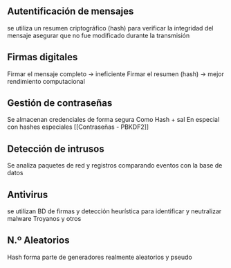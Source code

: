 ## Autentificación de mensajes

se utiliza un resumen criptográfico (hash) para
verificar la integridad del mensaje
asegurar que no fue modificado 
durante la transmisión 

## Firmas digitales 

Firmar el mensaje completo -> ineficiente 
Firmar el resumen (hash) -> mejor rendimiento computacional

## Gestión de contraseñas

Se almacenan credenciales 
de forma segura
Como Hash + sal 
En especial con hashes especiales [[Contraseñas - PBKDF2]]

## Detección de intrusos

Se analiza paquetes de red y registros
comparando eventos con la base de datos

## Antivirus 

se utilizan BD de firmas y detección heurística para identificar y neutralizar
malware 
Troyanos 
y otros

## N.º Aleatorios

Hash forma parte de generadores realmente aleatorios y pseudo